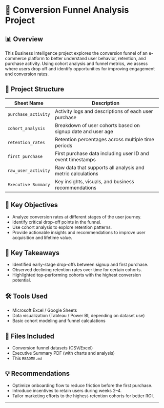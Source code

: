 # 🧭 Conversion Funnel Analysis Project

## 📊 Overview

This Business Intelligence project explores the conversion funnel of an e-commerce platform to better understand user behavior, retention, and purchase activity. Using cohort analysis and funnel metrics, we assess where users drop off and identify opportunities for improving engagement and conversion rates.

## 📁 Project Structure

| Sheet Name         | Description                                                                 |
|--------------------|-----------------------------------------------------------------------------|
| `purchase_activity` | Activity logs and descriptions of each user purchase                       |
| `cohort_analysis`   | Breakdown of user cohorts based on signup date and user age                |
| `retention_rates`   | Retention percentages across multiple time periods                         |
| `first_purchase`    | First purchase data including user ID and event timestamps                 |
| `raw_user_activity` | Raw data that supports all analysis and metric calculations                |
| `Executive Summary` | Key insights, visuals, and business recommendations                        |

## 🎯 Key Objectives

- Analyze conversion rates at different stages of the user journey.
- Identify critical drop-off points in the funnel.
- Use cohort analysis to explore retention patterns.
- Provide actionable insights and recommendations to improve user acquisition and lifetime value.

## 📌 Key Takeaways

- Identified early-stage drop-offs between signup and first purchase.
- Observed declining retention rates over time for certain cohorts.
- Highlighted top-performing cohorts with the highest conversion potential.

## 🛠️ Tools Used

- Microsoft Excel / Google Sheets
- Data visualization (Tableau / Power BI, depending on dataset use)
- Basic cohort modeling and funnel calculations

## 📎 Files Included

- Conversion funnel datasets (CSV/Excel)
- Executive Summary PDF (with charts and analysis)
- This `README.md`

## 💡 Recommendations

- Optimize onboarding flow to reduce friction before the first purchase.
- Introduce incentives to retain users during weeks 2–4.
- Tailor marketing efforts to the highest-retention cohorts for better ROI.

---

